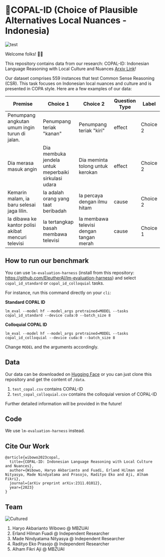 # 🏺COPAL-ID (Choice of Plausible Alternatives Local Nuances - Indonesia) 

![test](https://img.shields.io/badge/License-CC%20BY--SA%204.0-lightgrey.svg)

Welcome folks! 🎉🎉

This repository contains data from our research: COPAL-ID: Indonesian Language Reasoning with Local Culture and Nuances [Arxiv Link](https://arxiv.org/abs/2311.01012)! 

Our dataset comprises 559 instances that test Common Sense Reasoning (CSR). This task focuses on Indonesian local nuances and culture and is presented in COPA style. Here are a few examples of our data:

|Premise|Choice 1|Choice 2|Question Type|Label|
|-------|---|--|--|--|
|Penumpang angkutan umum ingin turun di jalan.|Penumpang teriak "kanan"|Penumpang teriak "kiri"|effect|Choice 2
|Dia merasa masuk angin|Dia membuka jendela untuk meperbaiki sirkulasi udara|Dia meminta tolong untuk kerokan|effect|Choice 2|
|Kemarin malam, ia baru selesai jaga lilin.|Ia adalah orang yang taat beribadah|Ia percaya dengan ilmu hitam|cause|Choice 2|
Ia dibawa ke kantor polisi akibat mencuri televisi|Ia tertangkap basah membawa televisi|Ia membawa televisi dengan tangan merah|cause|Choice 1|

## How to run our benchmark

You can use `lm-evaluation-harness` (install from this repository: https://github.com/EleutherAI/lm-evaluation-harness) and select `copal_id_standard` or `copal_id_colloquial` tasks.

For instance, run this command directly on your `cli`:

**Standard COPAL ID**
```
lm_eval --model hf --model_args pretrained=MODEL --tasks copal_id_standard --device cuda:0 --batch_size 8
```

**Colloquial COPAL ID**
```
lm_eval --model hf --model_args pretrained=MODEL --tasks copal_id_colloquial --device cuda:0 --batch_size 8
```

Change `MODEL` and the arguments accordingly.

## Data

Our data can be downloaded on [Hugging Face](https://huggingface.co/datasets/haryoaw/COPAL) or you can just clone this repository and get the content of `/data`.

1. `test_copal.csv` contains COPAL-ID
2. `test_copal_colloquial.csv` contains the colloquial version of COPAL-ID

Further detailed information will be provided in the future!


## Code

We use `lm-evaluation-harness` instead.

## Cite Our Work

```
@article{wibowo2023copal,
  title={COPAL-ID: Indonesian Language Reasoning with Local Culture and Nuances},
  author={Wibowo, Haryo Akbarianto and Fuadi, Erland Hilman and Nityasya, Made Nindyatama and Prasojo, Radityo Eko and Aji, Alham Fikri},
  journal={arXiv preprint arXiv:2311.01012},
  year={2023}
}
```

## Team

![Cultured](img/cultured.png)


1. Haryo Akbarianto Wibowo @ MBZUAI
2. Erland Hilman Fuadi @ Independent Researcher
3. Made Nindyatama Nityasya @ Independent Researcher
4. Radityo Eko Prasojo @ Independent Researcher
5. Alham Fikri Aji @ MBZUAI

